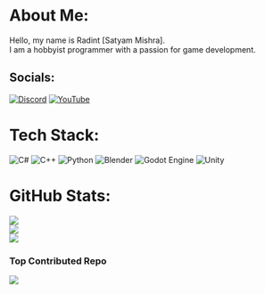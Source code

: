 # About Me:
Hello, my name is Radint [Satyam Mishra]. <br>I am a hobbyist programmer with a passion for game development.


## Socials:
[![Discord](https://img.shields.io/badge/Discord-%237289DA.svg?logo=discord&logoColor=white)](https://discord.gg/https://discordlookup.com/user/745117462839820390) [![YouTube](https://img.shields.io/badge/YouTube-%23FF0000.svg?logo=YouTube&logoColor=white)](https://youtube.com/@https://www.youtube.com/@Radint_dev) 

# Tech Stack:
![C#](https://img.shields.io/badge/c%23-%23239120.svg?style=for-the-badge&logo=csharp&logoColor=white) ![C++](https://img.shields.io/badge/c++-%2300599C.svg?style=for-the-badge&logo=c%2B%2B&logoColor=white) ![Python](https://img.shields.io/badge/python-3670A0?style=for-the-badge&logo=python&logoColor=ffdd54) ![Blender](https://img.shields.io/badge/blender-%23F5792A.svg?style=for-the-badge&logo=blender&logoColor=white) ![Godot Engine](https://img.shields.io/badge/GODOT-%23FFFFFF.svg?style=for-the-badge&logo=godot-engine) ![Unity](https://img.shields.io/badge/unity-%23000000.svg?style=for-the-badge&logo=unity&logoColor=white)
# GitHub Stats:
![](https://github-readme-stats.vercel.app/api?username=satyamex&theme=dark&hide_border=false&include_all_commits=false&count_private=false)<br/>
![](https://nirzak-streak-stats.vercel.app/?user=satyamex&theme=dark&hide_border=false)<br/>
![](https://github-readme-stats.vercel.app/api/top-langs/?username=satyamex&theme=dark&hide_border=false&include_all_commits=false&count_private=false&layout=compact)

### Top Contributed Repo
![](https://github-contributor-stats.vercel.app/api?username=satyamex&limit=5&theme=dark&combine_all_yearly_contributions=true)

<!-- Proudly created with GPRM ( https://gprm.itsvg.in ) -->
